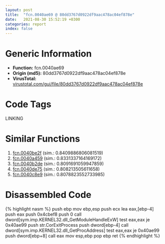 ```yaml
---
layout: post
title:  "fcn.0040ae69 @ 80dd3767d0922df9aac478ac04ef878e"
date:   2021-08-30 15:52:19 +0300
categories: report
index: false
---
```


# Generic Information
- **Function:** fcn.0040ae69
- **Origin (md5):** 80dd3767d0922df9aac478ac04ef878e
- **VirusTotal:** [virustotal.com/gui/file/80dd3767d0922df9aac478ac04ef878e][virustotal_ref]

# Code Tags
<span class="tag" id="LINKING">LINKING</span>


# Similar Functions

1. [fcn.0040be2f][similar_1_ref] (sim.: 0.8409886806081519)
2. [fcn.0040a459][similar_2_ref] (sim.: 0.8331337164169172)
3. [fcn.0040b2de][similar_3_ref] (sim.: 0.8091691059947859)
4. [fcn.0040de75][similar_4_ref] (sim.: 0.808213505611658)
5. [fcn.0040c8e9][similar_5_ref] (sim.: 0.8078823552733985)


# Disassembled Code

{% highlight nasm %}
push ebp
mov ebp,esp
push ecx
lea eax,[ebp-4]
push eax
push 0x4cbef8
push 0
call dword[sym.imp.KERNEL32.dll_GetModuleHandleExW]
test eax,eax
je 0x40ae99
push str.CorExitProcess
push dword[ebp-4]
call dword[sym.imp.KERNEL32.dll_GetProcAddress]
test eax,eax
je 0x40ae99
push dword[ebp+8]
call eax
mov esp,ebp
pop ebp
ret 
{% endhighlight %}


[similar_1_ref]: /report/fcn.0040be2f@abc9786e2a489b932acab8d94330570f
[similar_2_ref]: /report/fcn.0040a459@fbdc34e804f1067bfed624cdbe8650fe
[similar_3_ref]: /report/fcn.0040b2de@d8e81b230e51671f65a4a8e6ababe01d
[similar_4_ref]: /report/fcn.0040de75@8f6115b96a1ecdf25f9987837dfa155b
[similar_5_ref]: /report/fcn.0040c8e9@4172bfaa8f37cba53d6d5dc80478637a
[virustotal_ref]: https://www.virustotal.com/gui/file/80dd3767d0922df9aac478ac04ef878e